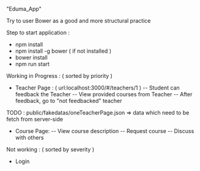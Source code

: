 "Eduma_App" 

Try to user Bower as a good and more structural practice 

Step to start application :
- npm install 
- npm install -g bower ( if not installed )
- bower install
- npm run start



Working in Progress : ( sorted by priority )
- Teacher Page : ( url:localhost:3000/#/teachers/1 )
-- Student can feedback the Teacher
-- View provided courses from Teacher
-- After feedback, go to "not feedbacked" teacher 

TODO : public/fakedatas/oneTeacherPage.json => data which need to be fetch from server-side

- Course Page:
-- View course description
-- Request course
-- Discuss with others


Not working : ( sorted by severity )
- Login
